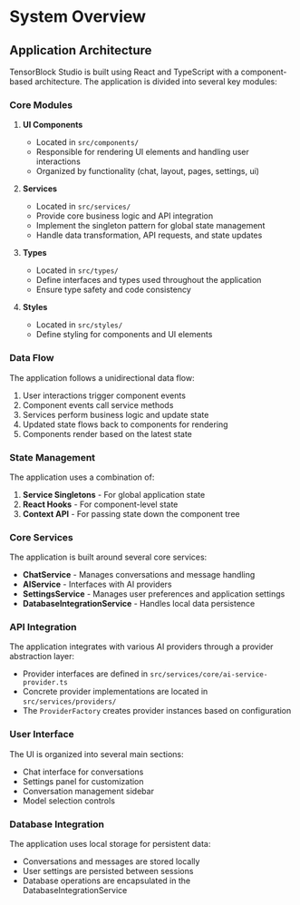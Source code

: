 # System Overview

## Application Architecture

TensorBlock Studio is built using React and TypeScript with a component-based architecture. The application is divided into several key modules:

### Core Modules

1. **UI Components**
   - Located in `src/components/`
   - Responsible for rendering UI elements and handling user interactions
   - Organized by functionality (chat, layout, pages, settings, ui)

2. **Services**
   - Located in `src/services/`
   - Provide core business logic and API integration
   - Implement the singleton pattern for global state management
   - Handle data transformation, API requests, and state updates

3. **Types**
   - Located in `src/types/`
   - Define interfaces and types used throughout the application
   - Ensure type safety and code consistency

4. **Styles**
   - Located in `src/styles/`
   - Define styling for components and UI elements

### Data Flow

The application follows a unidirectional data flow:

1. User interactions trigger component events
2. Component events call service methods
3. Services perform business logic and update state
4. Updated state flows back to components for rendering
5. Components render based on the latest state

### State Management

The application uses a combination of:

1. **Service Singletons** - For global application state
2. **React Hooks** - For component-level state
3. **Context API** - For passing state down the component tree

### Core Services

The application is built around several core services:

- **ChatService** - Manages conversations and message handling
- **AIService** - Interfaces with AI providers
- **SettingsService** - Manages user preferences and application settings
- **DatabaseIntegrationService** - Handles local data persistence

### API Integration

The application integrates with various AI providers through a provider abstraction layer:

- Provider interfaces are defined in `src/services/core/ai-service-provider.ts`
- Concrete provider implementations are located in `src/services/providers/`
- The `ProviderFactory` creates provider instances based on configuration

### User Interface

The UI is organized into several main sections:

- Chat interface for conversations
- Settings panel for customization
- Conversation management sidebar
- Model selection controls

### Database Integration

The application uses local storage for persistent data:

- Conversations and messages are stored locally
- User settings are persisted between sessions
- Database operations are encapsulated in the DatabaseIntegrationService 